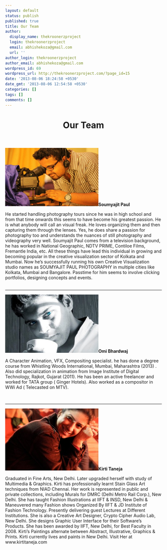 ```yaml
---
layout: default
status: publish
published: true
title: Our Team
author:
  display_name: thekroonerzproject
  login: thekroonerzproject
  email: abhishekoza@gmail.com
  url: ''
author_login: thekroonerzproject
author_email: abhishekoza@gmail.com
wordpress_id: 69
wordpress_url: http://thekroonerzproject.com/?page_id=15
date: '2013-08-06 18:24:58 +0530'
date_gmt: '2013-08-06 12:54:58 +0530'
categories: []
tags: []
comments: []
---
```

<header class="entry-header"><h1 class="entry-title">Our Team</h1></header><div class="entry-content"><p><strong><img class="alignleft size-medium wp-image-113" alt="Soumyajit Paul" src="/uploads/2014/10/Soumya.jpg" width="300" height="187">Soumyajit Paul</strong></p><div class="right"><p>He started handling photography tours since he was in high school and from that time onwards this seems to have become his greatest passion. He is what anybody will call an visual freak. He loves organizing them and then capturing them through the lenses. Yes, he does share a passion for photography too and understands the nuances of still photography and videography very well. Soumyajit Paul comes from a television background, he has worked in National Geographic, NDTV PRIME, Contiloe Films, Fremantle India, etc. All these things have lead this individual in growing and becoming popular in the creative visualization sector of Kolkata and Mumbai. Now he’s successfully running his own Creative Visualization studio names as SOUMYAJIT PAUL PHOTOGRAPHY in multiple cities like Kolkata, Mumbai and Bangalore. Passtime for him seems to involve clicking portfolios, designing concepts and events.<br>&nbsp;</p></div><hr><strong><img class="alignleft size-medium wp-image-113" alt="omi bhardwaj" src="/uploads/2013/08/omi-bhardwaj-300x187.jpg" width="300" height="187">Omi Bhardwaj </strong><p></p><div class="right"><p>A Character Animation, VFX, Compositing specialist. he has done a degree course from Whistling Woods International, Mumbai, Maharashtra (2013) . Also did specialization in animation from Image Institute of Digital Technology, Rajkot, Gujarat (2011). He has been an active freelancer and worked for TATA group ( Ginger Hotels). Also worked as a compositor in WWi Ad ( Telecasted on MTV).</p><p>&nbsp;</p></div><hr><p><strong><img class="alignleft size-medium wp-image-103" alt="Kirti Taneja" src="/uploads/2013/08/Kirti-Taneja-300x199.jpg" width="300" height="199">Kirti Taneja</strong></p><div class="right">Graduated in Fine Arts, New Delhi. Later upgraded herself with study of Multimedia &amp; Graphics. Kirti has professionally learnt Stain Glass Art techniques from NIAD Chennai. Her work is represented in public and private collections, including Murals for DMRC (Delhi Metro Rail Corp.), New Delhi. She has taught Fashion Illustrations at IIFT &amp; INSD, New Delhi &amp; Maneuvered many Fashion shows Organized By IIFT &amp; JD Institute of Fashion Technology. Presently delivering guest Lectures at Different Institutions. She is also a Creative Art Designer, Crypto Cipher Audio Lab, New Delhi. She designs Graphic User Interface for their Software’s Products. She has been awarded by IIFT, New Delhi, for Best Faculty in 2008. Kirti’s Paintings alternate between Abstract, Illustrative, Graphics &amp; Prints. Kirti currently lives and paints in New Delhi. Visit Her at www.kirtitaneja.com</div><div class="clear"></div></div>